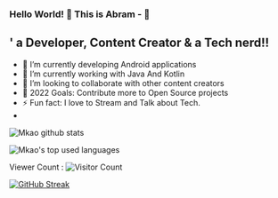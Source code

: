 ### Hello World! 👋 This is Abram - 👋 

##  ' a Developer, Content Creator & a Tech nerd!!

- 🔭 I’m currently developing Android applications
- 🌱 I’m currently working with Java And Kotlin 
- 👯 I’m looking to collaborate with other content creators
- 🥅 2022 Goals: Contribute more to Open Source projects
- ⚡ Fun fact: I love to Stream and Talk about Tech.
-
![Mkao github stats](https://github-readme-stats.vercel.app/api?username=mkaomwakuni&show_icons=true&count_private=true&show_icons=true)

![Mkao's top used languages](https://github-readme-stats.vercel.app/api/top-langs/?username=mkaomwakuni&layout=compact&exclude_repo=dt_laurel_sprout,dt_laurel_sprout_oss,vt_laurel_sprout,vt_laurel_sprout_oss,shrp_xiaomi_laurel_sprout,oddlyspaced.github.io,gims-dump,device_oneplus_avicii,oos-cam)

Viewer Count :
 ![Visitor Count](https://profile-counter.glitch.me/{mkaomwakuni}/count.svg)

[![GitHub Streak](http://github-readme-streak-stats.herokuapp.com?user=mkaomwakuni&theme=github-light&date_format=M%20j%5B%2C%20Y%5D)](https://git.io/streak-stats)
